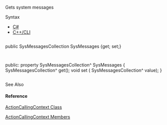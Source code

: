 Gets system messages

Syntax

* [C#](#i-syntax-CS)
* [C++/CLI](#i-syntax-CPP2005)

```
```
public SysMessagesCollection SysMessages {get; set;}
```
```

```
```
public:
property SysMessagesCollection^ SysMessages {
   SysMessagesCollection^ get();
   void set (    SysMessagesCollection^ value);
}
```
```



See Also

#### Reference

[ActionCallingContext Class](Eplan.EplApi.AFu~Eplan.EplApi.ApplicationFramework.ActionCallingContext.html)
  
[ActionCallingContext Members](Eplan.EplApi.AFu~Eplan.EplApi.ApplicationFramework.ActionCallingContext_members.html)